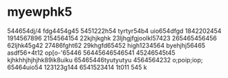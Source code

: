# myewphk5
544654dj/4
fdg4454g45
5451222h54
tyrtyr54b4
uio654dfgd
1842202454
1914567896
2154564154
22kjhjkghk
23ljhgjfgjoolkl57423
265465456456
62ljhk45g42
27486fght62
29khgfd65452
high1234564
byehjhj56465
asdf56+4t12
op[o-'65446
56445646546541
45246545t45
kjhkhhjhjhjhk89ik8uiku
65465446tyutyutyu
4564564232
o;poip;iop;
65464uio54
123123g144
6541523414
1t011
545
k
